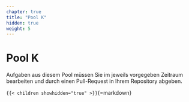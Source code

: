 ```yaml
---
chapter: true
title: "Pool K"
hidden: true
weight: 5
---
```



# Pool K

Aufgaben aus diesem Pool müssen Sie im jeweils vorgegeben Zeitraum bearbeiten und durch
einen Pull-Request in Ihrem Repository abgeben.


`{{< children showhidden="true" >}}`{=markdown}
